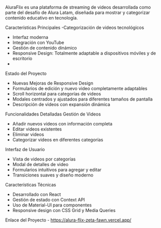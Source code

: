 AluraFlix es una plataforma de streaming de videos desarrollada como parte del desafío de Alura Latam, diseñada para mostrar y categorizar contenido educativo en tecnología.

Características Principales
 -Categorización de videos tecnológicos
- Interfaz moderna
- Integración con YouTube
- Gestión de contenido dinámico
- Responsive Design: Totalmente adaptable a dispositivos móviles y de escritorio
- 
Estado del Proyecto
- Nuevas Mejoras de Responsive Design
- Formularios de edición y nuevo video completamente adaptables
- Scroll horizontal para categorías de videos
- Modales centrados y ajustados para diferentes tamaños de pantalla
- Descripción de videos con expansión dinámica

Funcionalidades Detalladas
Gestión de Videos
- Añadir nuevos videos con información completa
- Editar videos existentes
- Eliminar videos
- Categorizar videos en diferentes categorías

Interfaz de Usuario
- Vista de videos por categorías
- Modal de detalles de video
- Formularios intuitivos para agregar y editar
- Transiciones suaves y diseño moderno

Características Técnicas
- Desarrollado con React
- Gestión de estado con Context API
- Uso de Material-UI para componentes
- Responsive design con CSS Grid y Media Queries

Enlace del Proyecto - https://alura-flix-zeta-fawn.vercel.app/
